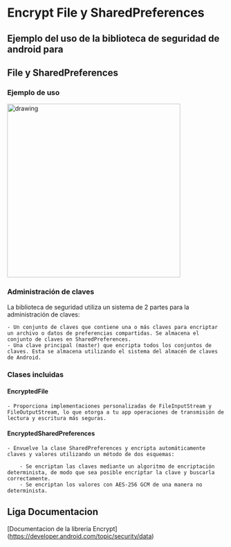 # Encrypt File y SharedPreferences

## Ejemplo del uso de la biblioteca de seguridad de android para
## File y SharedPreferences

### Ejemplo de uso 
<img src="01.gif" alt="drawing" width="400"/>

### Administración de claves

La biblioteca de seguridad utiliza un sistema de 2 partes para la administración de claves:

    - Un conjunto de claves que contiene una o más claves para encriptar un archivo o datos de preferencias compartidas. Se almacena el conjunto de claves en SharedPreferences.
    - Una clave principal (master) que encripta todos los conjuntos de claves. Esta se almacena utilizando el sistema del almacén de claves de Android.

### Clases incluidas

#### EncryptedFile
    - Proporciona implementaciones personalizadas de FileInputStream y FileOutputStream, lo que otorga a tu app operaciones de transmisión de lectura y escritura más seguras.

#### EncryptedSharedPreferences
    - Envuelve la clase SharedPreferences y encripta automáticamente claves y valores utilizando un método de dos esquemas:

        - Se encriptan las claves mediante un algoritmo de encriptación determinista, de modo que sea posible encriptar la clave y buscarla correctamente.
        - Se encriptan los valores con AES-256 GCM de una manera no determinista.

## Liga Documentacion
[Documentacion de la libreria Encrypt] (https://developer.android.com/topic/security/data)

